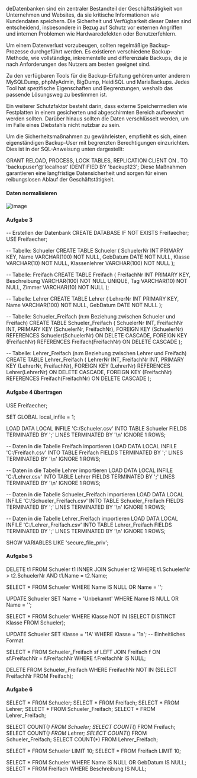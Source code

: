 deDatenbanken sind ein zentraler Bestandteil der Geschäftstätigkeit von Unternehmen und Websites, da sie kritische Informationen wie Kundendaten speichern. Die Sicherheit und Verfügbarkeit dieser Daten sind entscheidend, insbesondere in Bezug auf Schutz vor externen Angriffen und internen Problemen wie Hardwaredefekten oder Benutzerfehlern.

Um einem Datenverlust vorzubeugen, sollten regelmäßige Backup-Prozesse durchgeführt werden. Es existieren verschiedene Backup-Methode, wie vollständige, inkrementelle und differenziale Backups, die je nach Anforderungen des Nutzers am besten geeignet sind.

Zu den verfügbaren Tools für die Backup-Erfaltung gehören unter anderem MySQLDump, phpMyAdmin, BigDump, HeidiSQL und MariaBackups. Jedes Tool hat spezifische Eigenschaften und Begrenzungen, weshalb das passende Lösungsweg zu bestimmen ist.

Ein weiterer Schutzfaktor besteht darin, dass externe Speichermedien wie Festplatten in einem gesicherten und abgeschirmten Bereich aufbewahrt werden sollten. Darüber hinaus sollten die Daten verschlüsselt werden, um im Falle eines Diebstahls nicht nutzbar zu sein.

Um die Sicherheitsmaßnahmen zu gewährleisten, empfiehlt es sich, einen eigenständigen Backup-User mit begrenzten Berechtigungen einzurichten. Dies ist in der SQL-Anweisung unten dargestellt:

GRANT RELOAD, PROCESS, LOCK TABLES, REPLICATION CLIENT ON *.* TO 'backupuser'@'localhost' IDENTIFIED BY 'backup123';
Diese Maßnahmen garantieren eine langfristige Datensicherheit und sorgen für einen reibungslosen Ablauf der Geschäftstätigkeit.

#### Daten normalisieren

![image](https://github.com/user-attachments/assets/4a610ab2-05ae-49b1-8256-5e894cfa8a6e)


#### Aufgabe 3
-- Erstellen der Datenbank
CREATE DATABASE IF NOT EXISTS Freifaecher;
USE Freifaecher;

-- Tabelle: Schueler
CREATE TABLE Schueler (
    SchuelerNr INT PRIMARY KEY,
    Name VARCHAR(100) NOT NULL,
    GebDatum DATE NOT NULL,
    Klasse VARCHAR(10) NOT NULL,
    Klassenlehrer VARCHAR(100) NOT NULL
);

-- Tabelle: Freifach
CREATE TABLE Freifach (
    FreifachNr INT PRIMARY KEY,
    Beschreibung VARCHAR(100) NOT NULL UNIQUE,
    Tag VARCHAR(10) NOT NULL,
    Zimmer VARCHAR(10) NOT NULL
);

-- Tabelle: Lehrer
CREATE TABLE Lehrer (
    LehrerNr INT PRIMARY KEY,
    Name VARCHAR(100) NOT NULL,
    GebDatum DATE NOT NULL
);

-- Tabelle: Schueler_Freifach (n:m Beziehung zwischen Schueler und Freifach)
CREATE TABLE Schueler_Freifach (
    SchuelerNr INT,
    FreifachNr INT,
    PRIMARY KEY (SchuelerNr, FreifachNr),
    FOREIGN KEY (SchuelerNr) REFERENCES Schueler(SchuelerNr) ON DELETE CASCADE,
    FOREIGN KEY (FreifachNr) REFERENCES Freifach(FreifachNr) ON DELETE CASCADE
);

-- Tabelle: Lehrer_Freifach (n:m Beziehung zwischen Lehrer und Freifach)
CREATE TABLE Lehrer_Freifach (
    LehrerNr INT,
    FreifachNr INT,
    PRIMARY KEY (LehrerNr, FreifachNr),
    FOREIGN KEY (LehrerNr) REFERENCES Lehrer(LehrerNr) ON DELETE CASCADE,
    FOREIGN KEY (FreifachNr) REFERENCES Freifach(FreifachNr) ON DELETE CASCADE
);


#### Aufgabe 4 übertragen

USE Freifaecher;

SET GLOBAL local_infile = 1;

LOAD DATA LOCAL INFILE 'C:/Schueler.csv'
INTO TABLE Schueler
FIELDS TERMINATED BY ';'
LINES TERMINATED BY '\n'
IGNORE 1 ROWS;

-- Daten in die Tabelle Freifach importieren
LOAD DATA LOCAL INFILE 'C:/Freifach.csv'
INTO TABLE Freifach
FIELDS TERMINATED BY ';'
LINES TERMINATED BY '\n'
IGNORE 1 ROWS;

-- Daten in die Tabelle Lehrer importieren
LOAD DATA LOCAL INFILE 'C:/Lehrer.csv'
INTO TABLE Lehrer
FIELDS TERMINATED BY ';'
LINES TERMINATED BY '\n'
IGNORE 1 ROWS;

-- Daten in die Tabelle Schueler_Freifach importieren
LOAD DATA LOCAL INFILE 'C:/Schueler_Freifach.csv'
INTO TABLE Schueler_Freifach
FIELDS TERMINATED BY ';'
LINES TERMINATED BY '\n'
IGNORE 1 ROWS;

-- Daten in die Tabelle Lehrer_Freifach importieren
LOAD DATA LOCAL INFILE 'C:/Lehrer_Freifach.csv'
INTO TABLE Lehrer_Freifach
FIELDS TERMINATED BY ';'
LINES TERMINATED BY '\n'
IGNORE 1 ROWS;

SHOW VARIABLES LIKE 'secure_file_priv';


#### Aufgabe 5 

DELETE t1 FROM Schueler t1
INNER JOIN Schueler t2 
WHERE t1.SchuelerNr > t2.SchuelerNr AND t1.Name = t2.Name;

SELECT * FROM Schueler WHERE Name IS NULL OR Name = '';

UPDATE Schueler SET Name = 'Unbekannt' WHERE Name IS NULL OR Name = '';

SELECT * FROM Schueler WHERE Klasse NOT IN (SELECT DISTINCT Klasse FROM Schueler);

UPDATE Schueler SET Klasse = '1A' WHERE Klasse = '1a'; -- Einheitliches Format

SELECT * FROM Schueler_Freifach sf 
LEFT JOIN Freifach f ON sf.FreifachNr = f.FreifachNr 
WHERE f.FreifachNr IS NULL;

DELETE FROM Schueler_Freifach WHERE FreifachNr NOT IN (SELECT FreifachNr FROM Freifach);

#### Aufgabe 6

SELECT * FROM Schueler;
SELECT * FROM Freifach;
SELECT * FROM Lehrer;
SELECT * FROM Schueler_Freifach;
SELECT * FROM Lehrer_Freifach;

SELECT COUNT(*) FROM Schueler;
SELECT COUNT(*) FROM Freifach;
SELECT COUNT(*) FROM Lehrer;
SELECT COUNT(*) FROM Schueler_Freifach;
SELECT COUNT(*) FROM Lehrer_Freifach;

SELECT * FROM Schueler LIMIT 10;
SELECT * FROM Freifach LIMIT 10;

SELECT * FROM Schueler WHERE Name IS NULL OR GebDatum IS NULL;
SELECT * FROM Freifach WHERE Beschreibung IS NULL;

